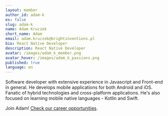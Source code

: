 ```yaml
---
layout: member
author_id: adam-k
ex: false
slug: adam-k
name: Adam Kruczek
short_name: Adam
email: adam.kruczek@brightinventions.pl
bio: React Native Developer
description: React Native Developer
avatar: /images/adam_k_member.png
avatar_hover: /images/adam_k_passions.png
published: true
language: en
---
```

Software developer with extensive experience in Javascript and Front-end in general. He develops mobile applications for both Android and iOS. Fanatic of hybrid technologies and cross-platform applications. He's also focused on learning mobile native languages - Kotlin and Swift.

Join Adam! [Check our career opportunities](/career).